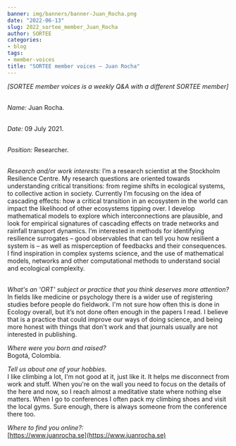 ```yaml
---
banner: img/banners/banner-Juan_Rocha.png
date: "2022-06-13"
slug: 2022_sortee_member_Juan_Rocha
author: SORTEE
categories:
- blog
tags:
- member-voices
title: "SORTEE member voices – Juan Rocha" 
---
```



*[SORTEE member voices is a weekly Q&A with a different SORTEE member]*   
&nbsp;
&nbsp;

   _Name:_ Juan Rocha.   
&nbsp;

   _Date:_ 09 July 2021.   
&nbsp;

   _Position:_ Researcher.   
&nbsp;

   _Research and/or work interests:_ I’m a research scientist at the Stockholm Resilience Centre. My research questions are oriented towards understanding critical transitions: from regime shifts in ecological systems, to collective action in society. Currently I’m focusing on the idea of cascading effects: how a critical transition in an ecosystem in the world can impact the likelihood of other ecosystems tipping over. I develop mathematical models to explore which interconnections are plausible, and look for empirical signatures of cascading effects on trade networks and rainfall transport dynamics. I’m interested in methods for identifying resilience surrogates – good observables that can tell you how resilient a system is – as well as misperception of feedbacks and their consequences. I find inspiration in complex systems science, and the use of mathematical models, networks and other computational methods to understand social and ecological complexity.   
&nbsp;
&nbsp;

_What's an 'ORT' subject or practice that you think deserves more attention?_   
In fields like medicine or psychology there is a wider use of registering studies before people do fieldwork. I'm not sure how often this is done in Ecology overall, but it’s not done often enough in the papers I read. I believe that is a practice that could improve our ways of doing science, and being more honest with things that don't work and that journals usually are not interested in publishing.
&nbsp;
&nbsp;

_Where were you born and raised?_   
Bogotá, Colombia.
&nbsp;
&nbsp;

_Tell us about one of your hobbies._   
I like climbing a lot, I'm not good at it, just like it. It helps me disconnect from work and stuff. When you're on the wall you need to focus on the details of the here and now, so I reach almost a meditative state where nothing else matters. When I go to conferences I often pack my climbing shoes and visit the local gyms. Sure enough, there is always someone from the conference there too.
&nbsp;
&nbsp;

_Where to find you online?:_   
[https://www.juanrocha.se](https://www.juanrocha.se)   
&nbsp;
&nbsp;